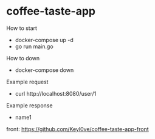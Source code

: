 # coffee-taste-app

How to start
- docker-compose up -d
- go run main.go

How to down
- docker-compose down

Example request
- curl  http://localhost:8080/user/1

Example response
- name1

front: https://github.com/Keyl0ve/coffee-taste-app-front
